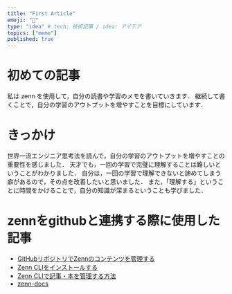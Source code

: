 ```yaml
---
title: "First Article"
emoji: "🐙"
type: "idea" # tech: 技術記事 / idea: アイデア
topics: ["memo"]
published: true
---
```


# 初めての記事
私は zenn を使用して，自分の読書や学習のメモを書いていきます．
継続して書くことで，自分の学習のアウトプットを増やすことを目標にしています．

# きっかけ
世界一流エンジニア思考法を読んで，自分の学習のアウトプットを増やすことの重要性を感じました．
天才でも，一回の学習で完璧に理解することは難しいということがわかりました．
自分は，一回の学習で理解できないと諦めてしまう癖があるので，その点を改善したいと思いました．
また，「理解する」ということに時間をかけることで，自分の知識が深まるということも学びました．

# zennをgithubと連携する際に使用した記事
- [GitHubリポジトリでZennのコンテンツを管理する](https://zenn.dev/zenn/articles/connect-to-github)
- [Zenn CLIをインストールする](https://zenn.dev/zenn/articles/install-zenn-cli)
- [Zenn CLIで記事・本を管理する方法](https://zenn.dev/zenn/articles/zenn-cli-guide)
- [zenn-docs](https://github.com/zenn-dev/zenn-docs)